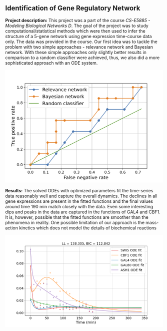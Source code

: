 ## Identification of Gene Regulatory Network

**Project description:** This project was a part of the course *CS-E5885 - Modeling Biological Networks D*. The goal of the project was to study computational/statistical methods which were then used to infer the structure of a 5-gene network using gene expression time-course data only. The data was provided in the course. Our first idea was to tackle the problem with two simple approaches - relevance network and Bayesian network. With these simple approaches only slightly better results in comparison to a random classifier were achieved, thus, we also did a more sophisticated approach with an ODE system.

![simple](/images/roc_corr_bayes.png)

**Results:** The solved ODEs with optimized parameters fit the time-series data reasonably well and capture the overall dynamics. The declines in all gene expressions are present in the fitted functions and the final values around time 190 min match closely with the data. Even some interesting dips and peaks in the data are captured in the functions of GAL4 and CBF1. It is, however, possible that the fitted functions are smoother than the phenomena in reality. One possible limitation of our approach is the mass-action kinetics which does not model the details of biochemical reactions

![modeling](/images/all.png)
